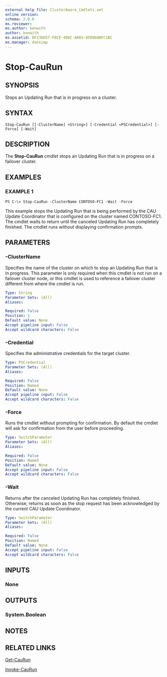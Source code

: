 ```yaml
---
external help file: ClusterAware_Cmdlets.xml
online version: 
schema: 2.0.0
ms.reviewer:
ms.author: kenwith
author: kenwith
ms.assetid: DF236D57-F8CE-496C-A003-9FD868BFC1BC
ms.manager: dansimp
---
```


# Stop-CauRun

## SYNOPSIS
Stops an Updating Run that is in progress on a cluster.

## SYNTAX

```
Stop-CauRun [[-ClusterName] <String>] [-Credential <PSCredential>] [-Force] [-Wait]
```

## DESCRIPTION
The **Stop-CauRun** cmdlet stops an Updating Run that is in progress on a failover cluster.

## EXAMPLES

### EXAMPLE 1
```
PS C:\> Stop-CauRun -ClusterName CONTOSO-FC1 -Wait -Force
```

This example stops the Updating Run that is being performed by the CAU Update Coordinator that is configured on the cluster named CONTOSO-FC1.
The cmdlet waits to return until the canceled Updating Run has completely finished.
The cmdlet runs without displaying confirmation prompts.

## PARAMETERS

### -ClusterName
Specifies the name of the cluster on which to stop an Updating Run that is in progress.
This parameter is only required when this cmdlet is not run on a failover cluster node, or this cmdlet is used to reference a failover cluster different from where the cmdlet is run.

```yaml
Type: String
Parameter Sets: (All)
Aliases: 

Required: False
Position: 1
Default value: None
Accept pipeline input: False
Accept wildcard characters: False
```

### -Credential
Specifies the administrative credentials for the target cluster.

```yaml
Type: PSCredential
Parameter Sets: (All)
Aliases: 

Required: False
Position: Named
Default value: None
Accept pipeline input: False
Accept wildcard characters: False
```

### -Force
Runs the cmdlet without prompting for confirmation.
By default the cmdlet will ask for confirmation from the user before proceeding.

```yaml
Type: SwitchParameter
Parameter Sets: (All)
Aliases: 

Required: False
Position: Named
Default value: None
Accept pipeline input: False
Accept wildcard characters: False
```

### -Wait
Returns after the canceled Updating Run has completely finished.
Otherwise, returns as soon as the stop request has been acknowledged by the current CAU Update Coordinator.

```yaml
Type: SwitchParameter
Parameter Sets: (All)
Aliases: 

Required: False
Position: Named
Default value: None
Accept pipeline input: False
Accept wildcard characters: False
```

## INPUTS

### None

## OUTPUTS

### System.Boolean

## NOTES

## RELATED LINKS

[Get-CauRun](./Get-CauRun.md)

[Invoke-CauRun](./Invoke-CauRun.md)

